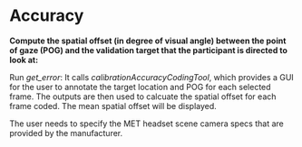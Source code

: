 # Accuracy

**Compute the spatial offset (in degree of visual angle) between the point of gaze (POG) and the validation target that the participant is directed to look at:**

Run *get_error*: It calls *calibrationAccuracyCodingTool*, which provides a GUI for the user to annotate the target location and POG for each selected frame. The outputs are then used to calcuate the spatial offset for each frame coded. The mean spatial offset will be displayed.

The user needs to specify the MET headset scene camera specs that are provided by the manufacturer. 
